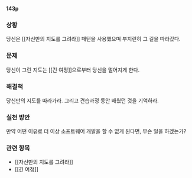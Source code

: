 **143p**

### 상황
당신은 [[자신만의 지도를 그려라]] 패턴을 사용했으며 부지런히 그 길을 따라갔다.

### 문제
당신이 그린 지도는 [[긴 여정]]으로부터 당신을 멀어지게 한다.

### 해결책
당신만의 지도를 따라가라. 그리고 견습과정 동안 배웠던 것을 기억하라. 

### 실천 방안
만약 어떤 이유로 더 이상 소프트웨어 개발을 할 수 없게 된다면, 무슨 일을 하겠는가?

### 관련 항목
+ [[자신만의 지도를 그려라]]
+ [[긴 여정]]